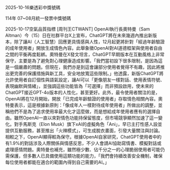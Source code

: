 
2025-10-16樂透彩中獎號碼

                                
114年 07~08月統一發票中獎號碼
                             
2025-10-17空氣品質指標
                              [周刊王CTWANT] OpenAI執行長奧特曼（Sam Altman）今（15）日在社群平台X上宣布，ChatGPT將在未來幾週內推出新版本，除了讓AI（人工智慧）回應更具情感與人性，12月起更將針對「經過年齡驗證的成年使用者」開放生成情色內容。此舉象徵OpenAI對AI道德框架與使用者自由之間的平衡再度鬆綁。奧特曼在X發文坦言，ChatGPT早期版本在互動風格上非常保守，主要是為了避免對心理健康造成影響。「我們當初設下很多限制，是因為這是一個嚴肅的問題。但現在，我們亦是到這會讓部分使用者覺得不有趣，因此將推出更完善的保護措施與新工具，安全地放寬這些限制。」他透露，新版ChatGPT將允許使用者自訂個性與語氣設定，讓AI可以「更像朋友一樣對話、使用表情符號、表現幽默與情緒」，並強調這些功能皆為「可選擇」而非預設啟用，使未來的ChatGPT接近GPT-4o版本的人性化，甚至更好。此外，最令使用者關注的是，OpenAI將在12月開始，開放「已完成年齡驗證的使用者」存取情色相關內容。奧特曼表示，這是根據新原則：「像成年人一樣對待成年使用者」所做出的調整，並稱他們不是為了追求使用率最大化才這麼做，而是想給成年使用者應有的選擇自由。雖然OpenAI一直以來對情色功能持保留態度，但市場競爭顯然加速了這一變化。對手馬斯克（Elon Musk）旗下xAI的虛擬角色「Ani」，早已主打性感人設並提供互動服務，甚至推出「火辣模式」，可生成脫衣畫面，引發大量關注與討論。相較之下，OpenAI顯得較為保守。根據OpenAI自家研究，ChatGPT使用者中約有1.9%的對話涉及人際關係與情感反思，不少人會請AI協助寫情書、模擬對話或處理感情問題。奧特曼也補充，雖然極少數、佔千分之一的心理脆弱使用者可能仍需保護，但多數人已具備使用這類功能的能力，「我們會持續改善安全機制，確保每位使用者都能在適合的範圍內得到自己需要的AI。」